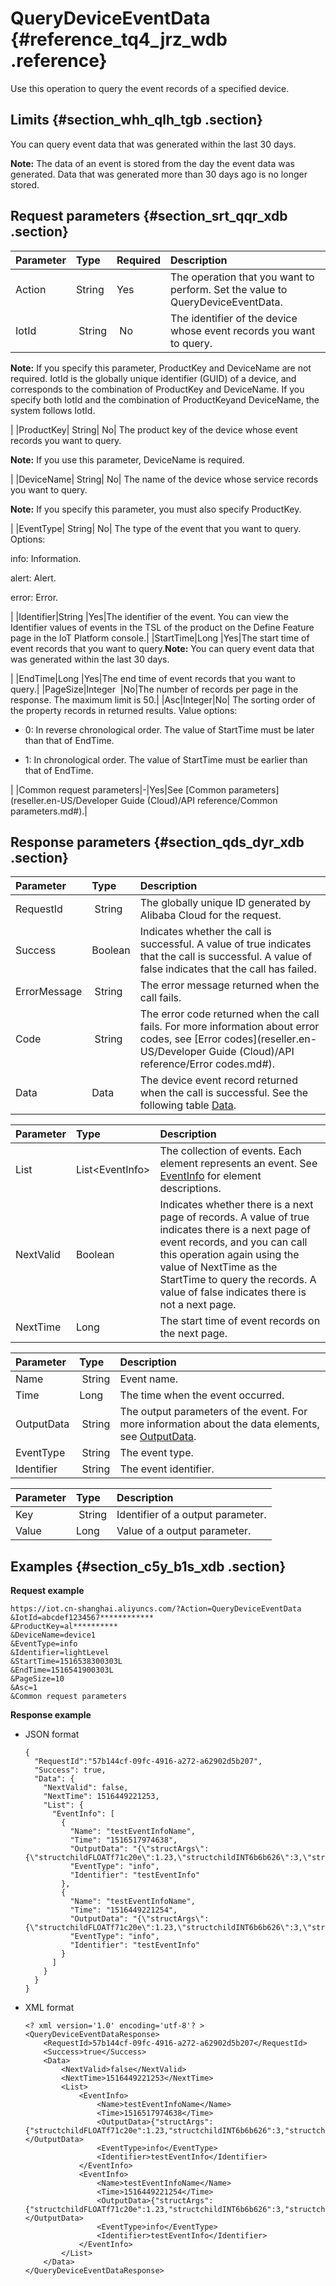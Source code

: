 # QueryDeviceEventData {#reference_tq4_jrz_wdb .reference}

Use this operation to query the event records of a specified device.

## Limits {#section_whh_qlh_tgb .section}

You can query event data that was generated within the last 30 days.

**Note:** The data of an event is stored from the day the event data was generated. Data that was generated more than 30 days ago is no longer stored.

## Request parameters {#section_srt_qqr_xdb .section}

|Parameter|Type|Required|Description|
|:--------|:---|:-------|:----------|
|Action|String |Yes|The operation that you want to perform. Set the value to QueryDeviceEventData.|
|IotId| String| No| The identifier of the device whose event records you want to query.

 **Note:** If you specify this parameter, ProductKey and DeviceName are not required. IotId is the globally unique identifier \(GUID\) of a device, and corresponds to the combination of ProductKey and DeviceName. If you specify both IotId and the combination of ProductKeyand DeviceName, the system follows IotId.

 |
|ProductKey| String| No| The product key of the device whose event records you want to query.

 **Note:** If you use this parameter, DeviceName is required.

 |
|DeviceName| String| No| The name of the device whose service records you want to query.

 **Note:** If you specify this parameter, you must also specify ProductKey.

 |
|EventType| String| No| The type of the event that you want to query. Options:

 info: Information.

 alert: Alert.

 error: Error.

 |
|Identifier|String |Yes|The identifier of the event. You can view the Identifier values of events in the TSL of the product on the Define Feature page in the IoT Platform console.|
|StartTime|Long |Yes|The start time of event records that you want to query.**Note:** You can query event data that was generated within the last 30 days.

|
|EndTime|Long |Yes|The end time of event records that you want to query.|
|PageSize|Integer  |No|The number of records per page in the response. The maximum limit is 50.|
|Asc|Integer|No| The sorting order of the property records in returned results. Value options:

 -   0: In reverse chronological order. The value of StartTime must be later than that of EndTime.

-   1: In chronological order. The value of StartTime must be earlier than that of EndTime.


 |
|Common request parameters|-|Yes|See [Common parameters](reseller.en-US/Developer Guide (Cloud)/API reference/Common parameters.md#).|

## Response parameters {#section_qds_dyr_xdb .section}

|Parameter|Type|Description|
|:--------|:---|:----------|
|RequestId| String|The globally unique ID generated by Alibaba Cloud for the request.|
|Success|Boolean|Indicates whether the call is successful. A value of true indicates that the call is successful. A value of false indicates that the call has failed.|
|ErrorMessage| String|The error message returned when the call fails.|
|Code| String|The error code returned when the call fails. For more information about error codes, see [Error codes](reseller.en-US/Developer Guide (Cloud)/API reference/Error codes.md#).|
|Data|Data|The device event record returned when the call is successful. See the following table [Data](#table_sdc_kyr_xdb).|

|Parameter|Type|Description|
|:--------|:---|:----------|
|List|List<EventInfo\>|The collection of events. Each element represents an event. See [EventInfo](#table_hxp_kzr_xdb) for element descriptions.|
|NextValid|Boolean|Indicates whether there is a next page of records. A value of true indicates there is a next page of event records, and you can call this operation again using the value of NextTime as the StartTime to query the records. A value of false indicates there is not a next page.|
|NextTime|Long|The start time of event records on the next page.|

|Parameter|Type|Description|
|:--------|:---|:----------|
|Name| String|Event name.|
|Time|Long|The time when the event occurred.|
|OutputData| String|The output parameters of the event. For more information about the data elements, see [OutputData](#table_z2b_tzr_xdb).|
|EventType| String|The event type.|
|Identifier| String|The event identifier.|

|Parameter|Type|Description|
|:--------|:---|:----------|
|Key| String|Identifier of a output parameter.|
|Value|Long|Value of a output parameter.|

## Examples {#section_c5y_b1s_xdb .section}

**Request example**

```
https://iot.cn-shanghai.aliyuncs.com/?Action=QueryDeviceEventData
&IotId=abcdef1234567************
&ProductKey=al**********
&DeviceName=device1
&EventType=info
&Identifier=lightLevel
&StartTime=1516538300303L
&EndTime=1516541900303L
&PageSize=10
&Asc=1
&Common request parameters
```

**Response example**

-   JSON format

    ```
    {
      "RequestId":"57b144cf-09fc-4916-a272-a62902d5b207",
      "Success": true,
      "Data": {
        "NextValid": false,
        "NextTime": 1516449221253,
        "List": {
          "EventInfo": [
            {
              "Name": "testEventInfoName",
              "Time": "1516517974638",
              "OutputData": "{\"structArgs\":{\"structchildFLOATf71c20e\":1.23,\"structchildINT6b6b626\":3,\"structchildDATE663436a\":\"1516517966152\",\"structchildDOUBLE08d0f74\":1.23,\"structchildTEXTdc764f9\":\"07b68264b0ba42c18e5f\",\"structchildBOOLd260729\":0,\"structchildENUMbe62590\":1},\"enumArgs\":0,\"boolArgs\":0,\"floatArgs\":2.3,\"dateArgs\":\"1516517966152\",\"intArgs\":1,\"doubleArgs\":2.3,\"textArgs\":\"dV56zbkzjBjw1Ti1dA52\"}",
              "EventType": "info",
              "Identifier": "testEventInfo"
            },
            {
              "Name": "testEventInfoName",
              "Time": "1516449221254",
              "OutputData": "{\"structArgs\":{\"structchildFLOATf71c20e\":1.23,\"structchildINT6b6b626\":3,\"structchildDATE663436a\":\"1516449212507\",\"structchildDOUBLE08d0f74\":1.23,\"structchildTEXTdc764f9\":\"a1f3583dde3944289639\",\"structchildBOOLd260729\":0,\"structchildENUMbe62590\":1},\"enumArgs\":0,\"boolArgs\":0,\"floatArgs\":2.3,\"dateArgs\":\"1516449212507\",\"intArgs\":1,\"doubleArgs\":2.3,\"textArgs\":\"1z4XNBvvA7eZw8XViaJp\"}",
              "EventType": "info",
              "Identifier": "testEventInfo"
            }
          ]
        }
      }
    }
    ```

-   XML format

    ```
    <? xml version='1.0' encoding='utf-8'? >
    <QueryDeviceEventDataResponse>
        <RequestId>57b144cf-09fc-4916-a272-a62902d5b207</RequestId>
        <Success>true</Success>
        <Data>
            <NextValid>false</NextValid>
            <NextTime>1516449221253</NextTime>
            <List>
                <EventInfo>
                    <Name>testEventInfoName</Name>
                    <Time>1516517974638</Time>
                    <OutputData>{"structArgs":{"structchildFLOATf71c20e":1.23,"structchildINT6b6b626":3,"structchildDATE663436a":"1516517966152","structchildDOUBLE08d0f74":1.23,"structchildTEXTdc764f9":"07b68264b0ba42c18e5f","structchildBOOLd260729":0,"structchildENUMbe62590":1},"enumArgs":0,"boolArgs":0,"floatArgs":2.3,"dateArgs":"1516517966152","intArgs":1,"doubleArgs":2.3,"textArgs":"dV56zbkzjBjw1Ti1dA52"}</OutputData>
                    <EventType>info</EventType>
                    <Identifier>testEventInfo</Identifier>
                </EventInfo>
                <EventInfo>
                    <Name>testEventInfoName</Name>
                    <Time>1516449221254</Time>
                    <OutputData>{"structArgs":{"structchildFLOATf71c20e":1.23,"structchildINT6b6b626":3,"structchildDATE663436a":"1516449212507","structchildDOUBLE08d0f74":1.23,"structchildTEXTdc764f9":"a1f3583dde3944289639","structchildBOOLd260729":0,"structchildENUMbe62590":1},"enumArgs":0,"boolArgs":0,"floatArgs":2.3,"dateArgs":"1516449212507","intArgs":1,"doubleArgs":2.3,"textArgs":"1z4XNBvvA7eZw8XViaJp"}</OutputData>
                    <EventType>info</EventType>
                    <Identifier>testEventInfo</Identifier>
                </EventInfo>
            </List>
        </Data>
    </QueryDeviceEventDataResponse>
    ```


